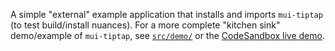 A simple "external" example application that installs and imports `mui-tiptap` (to test build/install nuances). For a more complete "kitchen sink" demo/example of `mui-tiptap`, see [`src/demo/`](../src/demo/) or the [CodeSandbox live demo](https://codesandbox.io/p/sandbox/mui-tiptap-demo-3zl2l6).
